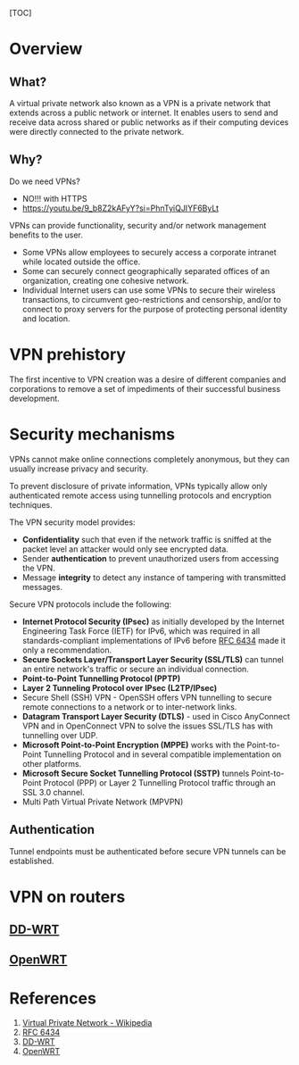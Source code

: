 [TOC]

# Overview

## What?

A virtual private network also known as a VPN is a private network that
extends across a public network or internet. It enables users to send
and receive data across shared or public networks as if their computing
devices were directly connected to the private network.

## Why?

Do we need VPNs?
- NO!!! with HTTPS
- https://youtu.be/9_b8Z2kAFyY?si=PhnTyiQJIYF6ByLt

VPNs can provide functionality, security and/or network management
benefits to the user.
- Some VPNs allow employees to securely access a corporate intranet
  while located outside the office.
- Some can securely connect geographically separated offices of an
  organization, creating one cohesive network.
- Individual Internet users can use some VPNs to secure their wireless
  transactions, to circumvent geo-restrictions and censorship, and/or to
  connect to proxy servers for the purpose of protecting personal
  identity and location.

# VPN prehistory

The first incentive to VPN creation was a desire of different companies
and corporations to remove a set of impediments of their successful
business development.

# Security mechanisms

VPNs cannot make online connections completely anonymous, but they can
usually increase privacy and security.

To prevent disclosure of private information, VPNs typically allow only
authenticated remote access using tunnelling protocols and encryption
techniques.

The VPN security model provides:
- **Confidentiality** such that even if the network traffic is sniffed
  at the packet level an attacker would only see encrypted data.
- Sender **authentication** to prevent unauthorized users from accessing
  the VPN.
- Message **integrity** to detect any instance of tampering with
  transmitted messages.

Secure VPN protocols include the following:
- **Internet Protocol Security (IPsec)** as initially developed by the
  Internet Engineering Task Force (IETF) for IPv6, which was required in
  all standards-compliant implementations of IPv6 before [RFC 6434][2]
  made it only a recommendation.
- **Secure Sockets Layer/Transport Layer Security (SSL/TLS)** can tunnel
  an entire network's traffic or secure an individual connection.
- **Point-to-Point Tunnelling Protocol (PPTP)**
- **Layer 2 Tunneling Protocol over IPsec (L2TP/IPsec)**
- Secure Shell (SSH) VPN - OpenSSH offers VPN tunnelling to secure
  remote connections to a network or to inter-network links.
- **Datagram Transport Layer Security (DTLS)** - used in Cisco
  AnyConnect VPN and in OpenConnect VPN to solve the issues SSL/TLS has
  with tunnelling over UDP.
- **Microsoft Point-to-Point Encryption (MPPE)** works with the
  Point-to-Point Tunnelling Protocol and in several compatible
  implementation on other platforms.
- **Microsoft Secure Socket Tunnelling Protocol (SSTP)** tunnels
  Point-to-Point Protocol (PPP) or Layer 2 Tunnelling Protocol traffic
  through an SSL 3.0 channel.
- Multi Path Virtual Private Network (MPVPN)

## Authentication

Tunnel endpoints must be authenticated before secure VPN tunnels can be
established.


# VPN on routers

## [DD-WRT][3]

## [OpenWRT][4]

# References

1. [Virtual Private Network - Wikipedia][1]
2. [RFC 6434][2]
3. [DD-WRT][3]
4. [OpenWRT][4]

[1]: https://en.wikipedia.org/wiki/Virtual_private_network "Virtual Private Network - Wikipedia"
[2]: https://tools.ietf.org/html/rfc6434 "RFC 6434"
[3]: https://en.wikipedia.org/wiki/DD-WRT "DD-WRT"
[4]: https://en.wikipedia.org/wiki/DD-WRT "OpenWRT"
